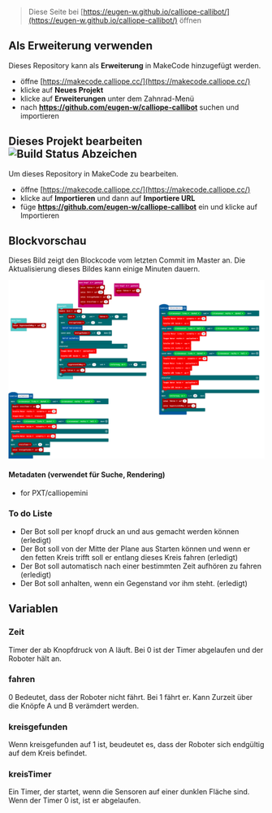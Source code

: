 
> Diese Seite bei [https://eugen-w.github.io/calliope-callibot/](https://eugen-w.github.io/calliope-callibot/) öffnen

## Als Erweiterung verwenden

Dieses Repository kann als **Erweiterung** in MakeCode hinzugefügt werden.

* öffne [https://makecode.calliope.cc/](https://makecode.calliope.cc/)
* klicke auf **Neues Projekt**
* klicke auf **Erweiterungen** unter dem Zahnrad-Menü
* nach **https://github.com/eugen-w/calliope-callibot** suchen und importieren

## Dieses Projekt bearbeiten ![Build Status Abzeichen](https://github.com/eugen-w/calliope-callibot/workflows/MakeCode/badge.svg)

Um dieses Repository in MakeCode zu bearbeiten.

* öffne [https://makecode.calliope.cc/](https://makecode.calliope.cc/)
* klicke auf **Importieren** und dann auf **Importiere URL**
* füge **https://github.com/eugen-w/calliope-callibot** ein und klicke auf Importieren

## Blockvorschau

Dieses Bild zeigt den Blockcode vom letzten Commit im Master an.
Die Aktualisierung dieses Bildes kann einige Minuten dauern.

![Eine gerenderte Ansicht der Blöcke](https://github.com/eugen-w/calliope-callibot/raw/master/.github/makecode/blocks.png)

#### Metadaten (verwendet für Suche, Rendering)

* for PXT/calliopemini
<script src="https://makecode.com/gh-pages-embed.js"></script><script>makeCodeRender("{{ site.makecode.home_url }}", "{{ site.github.owner_name }}/{{ site.github.repository_name }}");</script>

### To do Liste
- Der Bot soll per knopf druck an und aus gemacht werden können (erledigt)
- Der Bot soll von der Mitte der Plane aus Starten können und wenn er den fetten Kreis trifft soll er entlang dieses Kreis fahren (erledigt)
- Der Bot soll automatisch nach einer bestimmten Zeit aufhören zu fahren (erledigt)
- Der Bot soll anhalten, wenn ein Gegenstand vor ihm steht. (erledigt)

## Variablen
### Zeit
Timer der ab Knopfdruck von A läuft. Bei 0 ist der Timer abgelaufen und der Roboter hält an.
### fahren
0 Bedeutet, dass der Roboter nicht fährt. Bei 1 fährt er. Kann Zurzeit über die Knöpfe A und B verämdert werden.
### kreisgefunden
Wenn kreisgefunden auf 1 ist, beudeutet es, dass der Roboter sich endgültig auf dem Kreis befindet.
### kreisTimer
Ein Timer, der startet, wenn die Sensoren auf einer dunklen Fläche sind. Wenn der Timer 0 ist, ist er abgelaufen.
